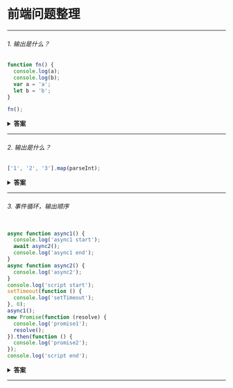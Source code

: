 # 前端问题整理

---

###### 1. 输出是什么？

```javascript
function fn() {
  console.log(a);
  console.log(b);
  var a = 'a';
  let b = 'b';
}

fn();
```

<details>
<summary><b>答案</b></summary>
<p>
#### 答案: `undefined` 和 `ReferenceError`

在函数内部，我们首先通过 `var` 关键字声明了 `name` 变量。这意味着变量被提升了（内存空间在创建阶段就被设置好了），直到程序运行到定义变量位置之前默认值都是 `undefined`。因为当我们打印 `name` 变量时还没有执行到定义变量的位置，因此变量的值保持为 `undefined`。

通过 `let` 和 `const` 关键字声明的变量也会提升，但是和 `var` 不同，它们不会被<i>初始化</i>。在我们声明（初始化）之前是不能访问它们的。这个行为被称之为暂时性死区。当我们试图在声明之前访问它们时，JavaScript 将会抛出一个 `ReferenceError` 错误。

</p>
</details>

---

###### 2. 输出是什么？

```javascript
['1', '2', '3'].map(parseInt);
```

<details>
<summary><b>答案</b></summary>
<p>
#### 答案: [1, NaN, NaN]

map 函数的第一个参数 callback,可以接收三个参数，其中第一个参数代表当前被处理的元素，而第二个参数代表该元素的索引。
parseInt 是用来解析字符串，使字符串成为指定基数的整数`parseInt(string, radix)`,接收两个参数，第一个表示被处理的值（字符串），第二个表示为解析时的基数。

</p>
</details>

---

###### 3. 事件循环，输出顺序

```javascript

async function async1() {
  console.log('async1 start');
  await async2();
  console.log('async1 end');
}
async function async2() {
  console.log('async2');
}
console.log('script start');
setTimeout(function () {
  console.log('setTimeout');
}, 0);
async1();
new Promise(function (resolve) {
  console.log('promise1');
  resolve();
}).then(function () {
  console.log('promise2');
});
console.log('script end');

```

<details>
<summary><b>答案</b></summary>
<p>

#### 答案: `script start` => `async1 start` => `async2` => `promise1` => `script end` => `async1 end` => `promise2` => `setTimeout`

## 微任务与宏任务
# 宏任务主要包含：script、setTimeout、setInterval、I/O、UI交互事件、setImmediate(Node.js 环境)
# 微任务主要包含：Promise、MutaionObserver、process.nextTick(Node.js 环境)


</p>
</details>

---
